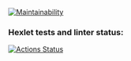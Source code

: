 [![Maintainability](https://api.codeclimate.com/v1/badges/e7174a98fe79a25f5881/maintainability)](https://codeclimate.com/github/shalovlivayaHulignka/frontend-project-44/maintainability)

### Hexlet tests and linter status:
[![Actions Status](https://github.com/shalovlivayaHulignka/frontend-project-44/actions/workflows/hexlet-check.yml/badge.svg)](https://github.com/shalovlivayaHulignka/frontend-project-44/actions)
